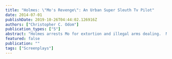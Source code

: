 ```yaml
---
title: "Holmes: \"Mo's Revenge\": An Urban Super Sleuth Tv Pilot"
date: 2014-07-01
publishDate: 2019-10-26T04:44:02.126916Z
authors: ["Christopher C. Odom"]
publication_types: ["5"]
abstract: "Holmes arrests Mo for extortion and illegal arms dealing.  Mo pledges an oath of revenge.  Mo walks free on a technicality when Mo's lawyers draw ties to Holmes and a crime boss.  Holmes resigns from the force.  Flash forward 3 years later.  Independence Day weekend.  Mo now has the most powerful crime syndicate in Detroit.  He's Mo, ergo \"Mo-Town.\"  Mo is promoting a huge Independence Day Celebration and \"MoTown Review\" on the waterfront.  All of the heads of the other crime syndicates will be there.  The crime bosses believe that Mo's Independence Day Celebration is to give them their independence.  Unbeknownst to them, Mo's Independence Day Celebration is to celebrate his independence from them.  At the end of the Motown Review, when all the fireworks go off, a small nuclear bomb will blow up all of Mo's enemies at one time as well as thousands of innocent bystanders--Mo's Independence Day Massacre."
featured: false
publication: ""
tags: ["Screenplays"]
---
```


